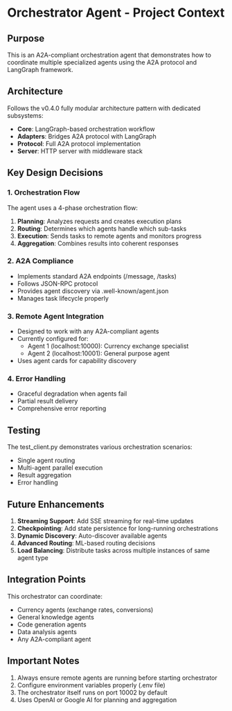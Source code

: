 # Orchestrator Agent - Project Context

## Purpose

This is an A2A-compliant orchestration agent that demonstrates how to coordinate multiple specialized agents using the A2A protocol and LangGraph framework.

## Architecture

Follows the v0.4.0 fully modular architecture pattern with dedicated subsystems:

- **Core**: LangGraph-based orchestration workflow
- **Adapters**: Bridges A2A protocol with LangGraph
- **Protocol**: Full A2A protocol implementation
- **Server**: HTTP server with middleware stack

## Key Design Decisions

### 1. Orchestration Flow

The agent uses a 4-phase orchestration flow:
1. **Planning**: Analyzes requests and creates execution plans
2. **Routing**: Determines which agents handle which sub-tasks
3. **Execution**: Sends tasks to remote agents and monitors progress
4. **Aggregation**: Combines results into coherent responses

### 2. A2A Compliance

- Implements standard A2A endpoints (/message, /tasks)
- Follows JSON-RPC protocol
- Provides agent discovery via .well-known/agent.json
- Manages task lifecycle properly

### 3. Remote Agent Integration

- Designed to work with any A2A-compliant agents
- Currently configured for:
  - Agent 1 (localhost:10000): Currency exchange specialist
  - Agent 2 (localhost:10001): General purpose agent
- Uses agent cards for capability discovery

### 4. Error Handling

- Graceful degradation when agents fail
- Partial result delivery
- Comprehensive error reporting

## Testing

The test_client.py demonstrates various orchestration scenarios:
- Single agent routing
- Multi-agent parallel execution
- Result aggregation
- Error handling

## Future Enhancements

1. **Streaming Support**: Add SSE streaming for real-time updates
2. **Checkpointing**: Add state persistence for long-running orchestrations
3. **Dynamic Discovery**: Auto-discover available agents
4. **Advanced Routing**: ML-based routing decisions
5. **Load Balancing**: Distribute tasks across multiple instances of same agent type

## Integration Points

This orchestrator can coordinate:
- Currency agents (exchange rates, conversions)
- General knowledge agents
- Code generation agents
- Data analysis agents
- Any A2A-compliant agent

## Important Notes

1. Always ensure remote agents are running before starting orchestrator
2. Configure environment variables properly (.env file)
3. The orchestrator itself runs on port 10002 by default
4. Uses OpenAI or Google AI for planning and aggregation
